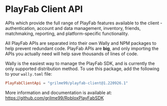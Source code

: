 # PlayFab Client API

APIs which provide the full range of PlayFab features available to the client - authentication, account and data management, inventory, friends, matchmaking, reporting, and platform-specific functionality.

All PlayFab APIs are separated into their own Wally and NPM packages to help prevent redundant code.
PlayFab APIs are **big**, and only importing the APIs you actually need will help save thousands of lines of code.

Wally is the easiest way to manage the PlayFab SDK, and is currently the only supported distribution method.
To use this package, add the following to your `wally.toml` file:

```toml
PlayFabClientApi = "grilme99/playfab-client@1.220926.1"
```

More information and documentation is available at:
https://github.com/grilme99/RobloxPlayFabSDK

